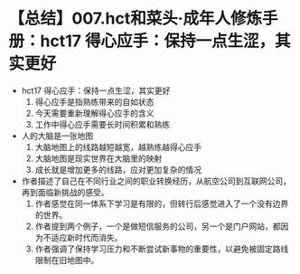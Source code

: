 # 【总结】007.hct和菜头·成年人修炼手册：hct17 得心应手：保持一点生涩，其实更好

-   hct17 得心应手：保持一点生涩，其实更好
    1.  得心应手是指熟练带来的自如状态
    2.  今天需要重新理解得心应手的含义
    3.  工作中得心应手需要长时间积累和熟练
-   人的大脑是一张地图
    1.  大脑地图上的线路越短越宽，越熟练越得心应手
    2.  大脑地图是现实世界在大脑里的映射
    3.  成长就是增加更多的线路，应对更加复杂的情况
-   作者描述了自己在不同行业之间的职业转换经历，从航空公司到互联网公司，再到面临新挑战的感受。
    1.  作者感觉在同一体系下学习是有限的，但转行后感觉进入了一个没有边界的世界。
    2.  作者提到两个例子，一个是做短信服务的公司，另一个是门户网站，都因为不适应新时代而消失。
    3.  作者强调了保持学习压力和不断尝试新事物的重要性，以避免被固定路线限制在旧地图中。